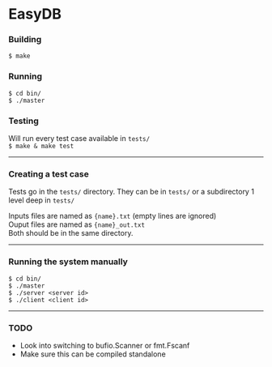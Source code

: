 # EasyDB

### Building
`$ make`

### Running
`$ cd bin/`  
`$ ./master`  

### Testing
Will run every test case available in `tests/`  
`$ make & make test`  

___

### Creating a test case
Tests go in the `tests/` directory. They can be in `tests/` or a subdirectory 1
level deep in `tests/`  
  
Inputs files are named as `{name}.txt` (empty lines are ignored)  
Ouput files are named as `{name}_out.txt`  
Both should be in the same directory.  

___

### Running the system manually
`$ cd bin/`  
`$ ./master`  
`$ ./server <server id>`  
`$ ./client <client id>`  

___

### TODO
* Look into switching to bufio.Scanner or fmt.Fscanf
* Make sure this can be compiled standalone
